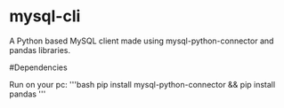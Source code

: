 # mysql-cli

A Python based MySQL client made using mysql-python-connector and pandas libraries.
<br>

#Dependencies

Run on your pc:
'''bash
pip install mysql-python-connector && pip install pandas
'''
